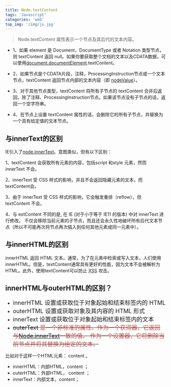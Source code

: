 ```yaml
---
title: Node.textContent
tags: 'Javascript'
categories: 'web'
top_img: '/img/js.jpg'
---
```


> Node.textContent 属性表示一个节点及其后代的文本内容。


<ul><li>1、如果 element 是 Document，DocumentType 或者 Notation 类型节点，则 textContent 返回 null。如果你要获取整个文档的文本以及CDATA数据，可以使用<a rel="nofollow" href="https://developer.mozilla.org/zh-CN/docs/DOM/document.documentElement" title="DOM/document.documentElement">document.documentElement</a>.textContent。</li></ul><ul><li>2、如果节点是个CDATA片段，注释，ProcessingInstruction节点或一个文本节点，textContent 返回节点内部的文本内容（即 <a href="https://developer.mozilla.org/zh-CN/docs/DOM/Node.nodeValue" title="DOM/Node/NodeValue/Node.nodeValue">nodeValue</a>）。</li></ul><ul><li>3、对于其他节点类型，textContent 将所有子节点的 textContent 合并后返回，除了注释、ProcessingInstruction节点。如果该节点没有子节点的话，返回一个空字符串。</li></ul><ul><li>4、在节点上设置 textContent 属性的话，会删除它的所有子节点，并替换为一个具有给定值的文本节点。</li></ul>

## 与innerText的区别

IE引入了<a href="https://developer.mozilla.org/zh-CN/docs/Web/API/Node/innerText" title="Node.innerText 是一个表示一个节点及其后代的“渲染”文本内容的属性。">node.innerText</a>。意图类似，但有以下区别：

1、textContent 会获取所有元素的内容，包括script 和style 元素，然而 innerText 不会。

2、innerText 受 CSS 样式的影响，并且不会返回隐藏元素的文本，而textContent会。

3、由于 innerText 受 CSS 样式的影响，它会触发重排（reflow），但textContent 不会。

4、与 extContent 不同的是, 在 IE (对于小于等于 IE11 的版本) 中对 innerText 进行修改， 不仅会移除当前元素的子节点，而且还会永久性地破坏所有后代文本节点（所以不可能再次将节点再次插入到任何其他元素或同一元素中）。
## 与innerHTML的区别
innerHTML 返回 HTML 文本。通常，为了在元素中检索或写入文本，人们使用innerHTML。但是，textContent通常具有更好的性能，因为文本不会被解析为HTML。此外，使用textContent可以防止  <abbr title="cross-site scripting">XSS</abbr> 攻击。

## innerHTML与outerHTML的区别？

<ul><li><span style="font-size: large;">innerHTML 设置或获取位于对象起始和结束标签内的 HTML</li><li><span style="font-size: large;">outerHTML 设置或获取对象及其内容的 HTML 形式</li><li><span style="font-size: large;">innerText 设置或获取位于对象起始和结束标签内的文本</li><li><span style="font-size: large;"><span style="text-decoration-line: line-through;">outerText <span style="color: rgb(194, 79, 74);">是一个非标准的属性。作为一个获得器，它返回与<a href="https://developer.mozilla.org/zh-CN/docs/Web/API/Node/innerText" title="Node.innerText 是一个表示一个节点及其后代的“渲染”文本内容的属性。">Node.innerText</a>一致的值。 作为一个设置器，它将删除当前节点并将其替换为给定的文本。</li></ul>


 比如对于这样一个HTML元素：
 content
 。
 <ul><li>innerHTML：内部HTML，content
 ；</li><li>outerHTML：外部HTML，
 content
 ；</li><li>innerText：内部文本，content；</li></ul>
 



